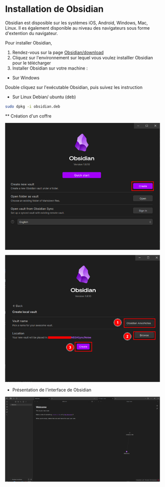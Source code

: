 # Installation de Obsidian

Obsidian est disposible sur les systèmes iOS, Android, Windows, Mac, Linux. Il es également disponible au niveau des navigateurs sous forme d'extention du navigateur.

Pour installer Obsidian,

1. Rendez-vous sur la page [Obsidian/download](https://obsidian.md/download)
2. Cliquez sur l'environnement sur lequel vous voulez installler Obsidian pour le télécharger
3. Installer Obsidian sur votre machine :

* Sur Windows

Double cliquez sur l'exécutable Obsidian, puis suivez les instruction

* Sur Linux Debian/ ubuntu (deb)

```bash
sudo dpkg -i obsidian.deb
```

** Création d'un coffre

![Création d'un coffre 1](./pictures/creation-coffre-1.png)

![Création d'un coffre 2](./pictures/creation-coffre-2.png)

* Présentation de l'interface de Obsidian

![Interface de Obsidian](./pictures/interface-de-obsidian.png)
